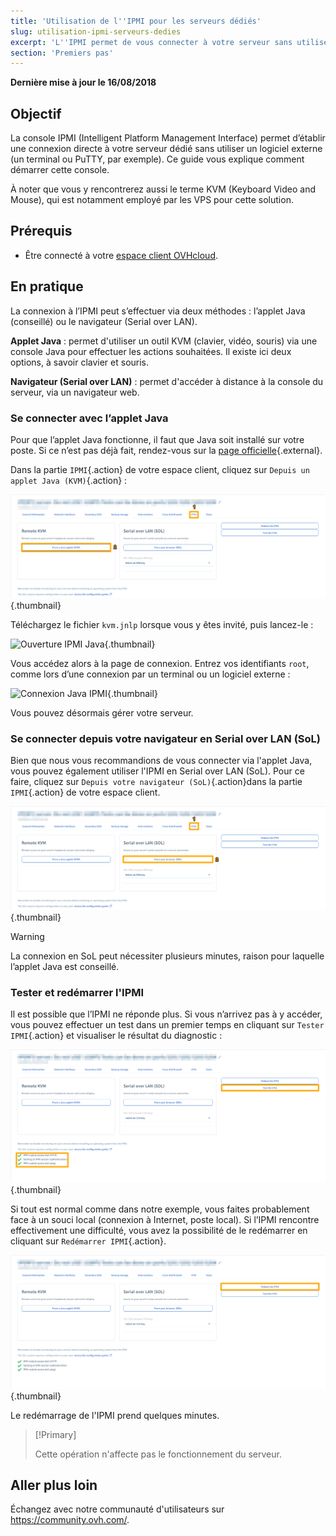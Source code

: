 ```yaml
---
title: 'Utilisation de l''IPMI pour les serveurs dédiés'
slug: utilisation-ipmi-serveurs-dedies
excerpt: 'L''IPMI permet de vous connecter à votre serveur sans utiliser un logiciel externe'
section: 'Premiers pas'
---
```


**Dernière mise à jour le 16/08/2018**

## Objectif

La console IPMI (Intelligent Platform Management Interface) permet d’établir une connexion directe à votre serveur dédié sans utiliser un logiciel externe (un terminal ou PuTTY, par exemple). Ce guide vous explique comment démarrer cette console.

À noter que vous y rencontrerez aussi le terme KVM (Keyboard Video and Mouse), qui est notamment employé par les VPS pour cette solution.

## Prérequis

- Être connecté à votre [espace client OVHcloud](https://ca.ovh.com/auth/?action=gotomanager).


## En pratique

La connexion à l’IPMI peut s’effectuer via deux méthodes : l’applet Java (conseillé) ou le navigateur (Serial over LAN).

__Applet Java__ : permet d'utiliser un outil KVM (clavier, vidéo, souris) via une console Java pour effectuer les actions souhaitées. Il existe ici deux options, à savoir clavier et souris.

__Navigateur (Serial over LAN)__ : permet d'accéder à distance à la console du serveur, via un navigateur web.

### Se connecter avec l’applet Java

Pour que l’applet Java fonctionne, il faut que Java soit installé sur votre poste. Si ce n’est pas déjà fait, rendez-vous sur la [page officielle](https://www.java.com/en/download/){.external}.

Dans la partie `IPMI`{.action} de votre espace client, cliquez sur `Depuis un applet Java (KVM)`{.action} :

![IPMI Java initié](images/java_ipmi_initiate_2020.png){.thumbnail}

Téléchargez le fichier `kvm.jnlp` lorsque vous y êtes invité, puis lancez-le :

![Ouverture IPMI Java](images/java_ipmi_activation.png){.thumbnail}

Vous accédez alors à la page de connexion. Entrez vos identifiants `root`, comme lors d’une connexion par un terminal ou un logiciel externe :

![Connexion Java IPMI](images/java_ipmi_login.png){.thumbnail}

Vous pouvez désormais gérer votre serveur.

### Se connecter depuis votre navigateur en Serial over LAN (SoL)

Bien que nous vous recommandions de vous connecter via l'applet Java, vous pouvez également utiliser l'IPMI en Serial over LAN (SoL). Pour ce faire, cliquez sur `Depuis votre navigateur (SoL)`{.action}dans la partie `IPMI`{.action} de votre espace client.

![Activation de la déclaration d'intégrité IPMI](images/sol_ipmi_activation_2020.png){.thumbnail}

> [!warning]
>
> La connexion en SoL peut nécessiter plusieurs minutes, raison pour laquelle l’applet Java est conseillé.
>

### Tester et redémarrer l'IPMI

Il est possible que l’IPMI ne réponde plus. Si vous n’arrivez pas à y accéder, vous pouvez effectuer un test dans un premier temps en cliquant sur `Tester IPMI`{.action} et visualiser le résultat du diagnostic :

![Test IPMI](images/ipmi_test_2020.png){.thumbnail}

Si tout est normal comme dans notre exemple, vous faites probablement face à un souci local (connexion à Internet, poste local). Si l’IPMI rencontre effectivement une difficulté, vous avez la possibilité de le redémarrer en cliquant sur `Redémarrer IPMI`{.action}.

![Test IPMI](images/ipmi_reboot_2020.png){.thumbnail}

Le redémarrage de l'IPMI prend quelques minutes.

> [!Primary]
>
> Cette opération n'affecte pas le fonctionnement du serveur.
>

## Aller plus loin

Échangez avec notre communauté d'utilisateurs sur <https://community.ovh.com/>.
